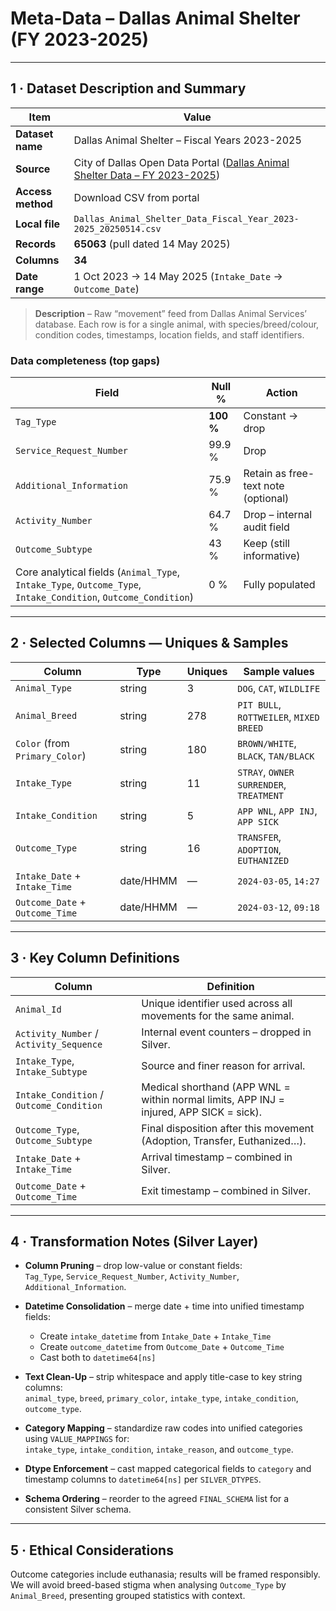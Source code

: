 # Meta-Data – **Dallas Animal Shelter (FY 2023-2025)**

---

## 1 · Dataset Description and Summary

| Item | Value |
|------|-------|
| **Dataset name** | Dallas Animal Shelter – Fiscal Years 2023-2025 |
| **Source** | City of Dallas Open Data Portal ([Dallas Animal Shelter Data – FY 2023-2025](https://data.cityofdallas.org/Animal-Shelter/Dallas-Animal-Shelter-Data-Fiscal-Year-2023-2025/uyte-zi7f)) |
| **Access method** | Download CSV from portal |
| **Local file** | `Dallas_Animal_Shelter_Data_Fiscal_Year_2023-2025_20250514.csv` |
| **Records** | **65063** (pull dated 14 May 2025) |
| **Columns** | **34** |
| **Date range** | 1 Oct 2023 → 14 May 2025 (`Intake_Date` → `Outcome_Date`) |

> **Description** – Raw “movement” feed from Dallas Animal Services’ database. Each row is for a single animal, with species/breed/colour, condition codes, timestamps, location fields, and staff identifiers.

### Data completeness (top gaps)

| Field | Null % | Action |
|-------|--------|--------|
| `Tag_Type`                | **100 %** | Constant → drop |
| `Service_Request_Number`  | 99.9 %     | Drop |
| `Additional_Information`  | 75.9 %     | Retain as free-text note (optional) |
| `Activity_Number`         | 64.7 %     | Drop – internal audit field |
| `Outcome_Subtype`         | 43 %       | Keep (still informative) |
| Core analytical fields (`Animal_Type`, `Intake_Type`, `Outcome_Type`, `Intake_Condition`, `Outcome_Condition`) | 0 % | Fully populated |

---

## 2 · Selected Columns — Uniques & Samples

| Column                      | Type       | Uniques | Sample values                         |
|-----------------------------|------------|---------|---------------------------------------|
| `Animal_Type`               | string     | 3       | `DOG`, `CAT`, `WILDLIFE`              |
| `Animal_Breed`              | string     | 278     | `PIT BULL`, `ROTTWEILER`, `MIXED BREED` |
| `Color` (from `Primary_Color`) | string | 180     | `BROWN/WHITE`, `BLACK`, `TAN/BLACK`   |
| `Intake_Type`               | string     | 11      | `STRAY`, `OWNER SURRENDER`, `TREATMENT` |
| `Intake_Condition`          | string     | 5       | `APP WNL`, `APP INJ`, `APP SICK`      |
| `Outcome_Type`              | string     | 16      | `TRANSFER`, `ADOPTION`, `EUTHANIZED`  |
| `Intake_Date` + `Intake_Time`   | date/HHMM | —   | `2024-03-05`, `14:27`                 |
| `Outcome_Date` + `Outcome_Time` | date/HHMM | —   | `2024-03-12`, `09:18`                 |

---

## 3 · Key Column Definitions

| Column                            | Definition                                                                          |
|-----------------------------------|-------------------------------------------------------------------------------------|
| `Animal_Id`                       | Unique identifier used across all movements for the same animal.                    |
| `Activity_Number` / `Activity_Sequence` | Internal event counters – dropped in Silver.                                |
| `Intake_Type`, `Intake_Subtype`   | Source and finer reason for arrival.                                              |
| `Intake_Condition` / `Outcome_Condition` | Medical shorthand (APP WNL = within normal limits, APP INJ = injured, APP SICK = sick). |
| `Outcome_Type`, `Outcome_Subtype` | Final disposition after this movement (Adoption, Transfer, Euthanized…).          |
| `Intake_Date` + `Intake_Time`      | Arrival timestamp – combined in Silver.                                            |
| `Outcome_Date` + `Outcome_Time`    | Exit timestamp – combined in Silver.                                               |

---

## 4 · Transformation Notes (Silver Layer)

* **Column Pruning** – drop low-value or constant fields:  
  `Tag_Type`, `Service_Request_Number`, `Activity_Number`, `Additional_Information`.

* **Datetime Consolidation** – merge date + time into unified timestamp fields:  
  - Create `intake_datetime` from `Intake_Date` + `Intake_Time`  
  - Create `outcome_datetime` from `Outcome_Date` + `Outcome_Time`  
  - Cast both to `datetime64[ns]`

* **Text Clean-Up** – strip whitespace and apply title-case to key string columns:  
  `animal_type`, `breed`, `primary_color`, `intake_type`, `intake_condition`, `outcome_type`.

* **Category Mapping** – standardize raw codes into unified categories using `VALUE_MAPPINGS` for:  
  `intake_type`, `intake_condition`, `intake_reason`, and `outcome_type`.

* **Dtype Enforcement** – cast mapped categorical fields to `category` and timestamp columns to `datetime64[ns]` per `SILVER_DTYPES`.

* **Schema Ordering** – reorder to the agreed `FINAL_SCHEMA` list for a consistent Silver schema.

---

## 5 · Ethical Considerations

Outcome categories include euthanasia; results will be framed responsibly. We will avoid breed-based stigma when analysing `Outcome_Type` by `Animal_Breed`, presenting grouped statistics with context.